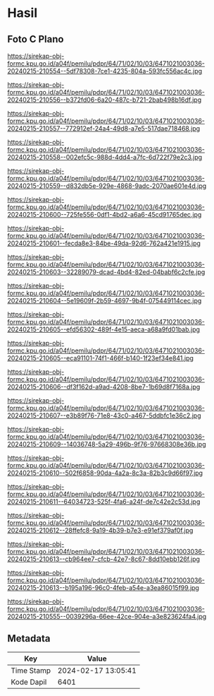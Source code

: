 # Hasil

## Foto C Plano

https://sirekap-obj-formc.kpu.go.id/a04f/pemilu/pdpr/64/71/02/10/03/6471021003036-20240215-210554--5df78308-7ce1-4235-804a-593fc556ac4c.jpg

https://sirekap-obj-formc.kpu.go.id/a04f/pemilu/pdpr/64/71/02/10/03/6471021003036-20240215-210556--b372fd06-6a20-487c-b721-2bab498b16df.jpg

https://sirekap-obj-formc.kpu.go.id/a04f/pemilu/pdpr/64/71/02/10/03/6471021003036-20240215-210557--772912ef-24a4-49d8-a7e5-517dae718468.jpg

https://sirekap-obj-formc.kpu.go.id/a04f/pemilu/pdpr/64/71/02/10/03/6471021003036-20240215-210558--002efc5c-988d-4dd4-a7fc-6d722f79e2c3.jpg

https://sirekap-obj-formc.kpu.go.id/a04f/pemilu/pdpr/64/71/02/10/03/6471021003036-20240215-210559--d832db5e-929e-4868-9adc-2070ae601e4d.jpg

https://sirekap-obj-formc.kpu.go.id/a04f/pemilu/pdpr/64/71/02/10/03/6471021003036-20240215-210600--725fe556-0df1-4bd2-a6a6-45cd91765dec.jpg

https://sirekap-obj-formc.kpu.go.id/a04f/pemilu/pdpr/64/71/02/10/03/6471021003036-20240215-210601--fecda8e3-84be-49da-92d6-762a421e1915.jpg

https://sirekap-obj-formc.kpu.go.id/a04f/pemilu/pdpr/64/71/02/10/03/6471021003036-20240215-210603--32289079-dcad-4bd4-82ed-04babf6c2cfe.jpg

https://sirekap-obj-formc.kpu.go.id/a04f/pemilu/pdpr/64/71/02/10/03/6471021003036-20240215-210604--5e19609f-2b59-4697-9b4f-075449114cec.jpg

https://sirekap-obj-formc.kpu.go.id/a04f/pemilu/pdpr/64/71/02/10/03/6471021003036-20240215-210605--efd56302-489f-4e15-aeca-a68a9fd01bab.jpg

https://sirekap-obj-formc.kpu.go.id/a04f/pemilu/pdpr/64/71/02/10/03/6471021003036-20240215-210605--eca91101-74f1-466f-b140-1f23ef34e841.jpg

https://sirekap-obj-formc.kpu.go.id/a04f/pemilu/pdpr/64/71/02/10/03/6471021003036-20240215-210606--df3f162d-a9ad-4208-8be7-1b69d8f7168a.jpg

https://sirekap-obj-formc.kpu.go.id/a04f/pemilu/pdpr/64/71/02/10/03/6471021003036-20240215-210607--e3b89f76-71e8-43c0-a467-5ddbfc1e36c2.jpg

https://sirekap-obj-formc.kpu.go.id/a04f/pemilu/pdpr/64/71/02/10/03/6471021003036-20240215-210609--14036748-5a29-496b-9f76-97668308e36b.jpg

https://sirekap-obj-formc.kpu.go.id/a04f/pemilu/pdpr/64/71/02/10/03/6471021003036-20240215-210610--502f6858-90da-4a2a-8c3a-82b3c9d66f97.jpg

https://sirekap-obj-formc.kpu.go.id/a04f/pemilu/pdpr/64/71/02/10/03/6471021003036-20240215-210611--64034723-525f-4fa6-a24f-de7c42e2c53d.jpg

https://sirekap-obj-formc.kpu.go.id/a04f/pemilu/pdpr/64/71/02/10/03/6471021003036-20240215-210612--28ffefc8-9a19-4b39-b7e3-e91ef379af0f.jpg

https://sirekap-obj-formc.kpu.go.id/a04f/pemilu/pdpr/64/71/02/10/03/6471021003036-20240215-210613--cb964ee7-cfcb-42e7-8c67-8dd10ebb126f.jpg

https://sirekap-obj-formc.kpu.go.id/a04f/pemilu/pdpr/64/71/02/10/03/6471021003036-20240215-210613--b195a196-96c0-4feb-a54e-a3ea86015f99.jpg

https://sirekap-obj-formc.kpu.go.id/a04f/pemilu/pdpr/64/71/02/10/03/6471021003036-20240215-210555--0039296a-66ee-42ce-904e-a3e823624fa4.jpg


## Metadata

| Key        | Value               |
| ---------- | ------------------- |
| Time Stamp | 2024-02-17 13:05:41 |
| Kode Dapil | 6401                |



